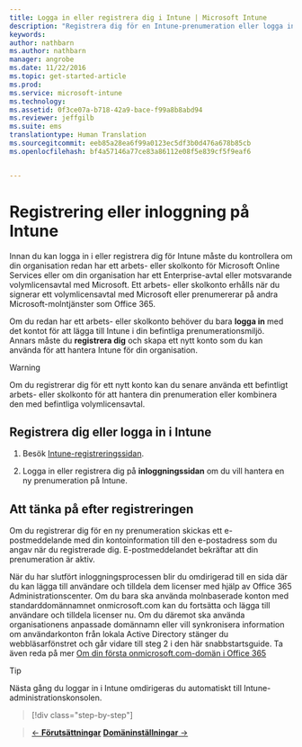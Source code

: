 ```yaml
---
title: Logga in eller registrera dig i Intune | Microsoft Intune
description: "Registrera dig för en Intune-prenumeration eller logga in för att starta din prenumeration"
keywords: 
author: nathbarn
ms.author: nathbarn
manager: angrobe
ms.date: 11/22/2016
ms.topic: get-started-article
ms.prod: 
ms.service: microsoft-intune
ms.technology: 
ms.assetid: 0f3ce07a-b718-42a9-bace-f99a8b8abd94
ms.reviewer: jeffgilb
ms.suite: ems
translationtype: Human Translation
ms.sourcegitcommit: eeb85a28ea6f99a0123ec5df3b0d476a678b85cb
ms.openlocfilehash: bf4a57146a77ce83a86112e08f5e839cf5f9eaf6


---
```



# <a name="sign-up-or-sign-in-to-intune"></a>Registrering eller inloggning på Intune
Innan du kan logga in i eller registrera dig för Intune måste du kontrollera om din organisation redan har ett arbets- eller skolkonto för Microsoft Online Services eller om din organisation har ett Enterprise-avtal eller motsvarande volymlicensavtal med Microsoft. Ett arbets- eller skolkonto erhålls när du signerar ett volymlicensavtal med Microsoft eller prenumererar på andra Microsoft-molntjänster som Office 365.

Om du redan har ett arbets- eller skolkonto behöver du bara **logga in** med det kontot för att lägga till Intune i din befintliga prenumerationsmiljö. Annars måste du **registrera dig** och skapa ett nytt konto som du kan använda för att hantera Intune för din organisation.

>[!WARNING]
>Om du registrerar dig för ett nytt konto kan du senare använda ett befintligt arbets- eller skolkonto för att hantera din prenumeration eller kombinera den med befintliga volymlicensavtal.

## <a name="how-to-sign-up-or-sign-in-to-intune"></a>Registrera dig eller logga in i Intune

1.  Besök [Intune-registreringssidan](https://portal.office.com/Signup/Signup.aspx?OfferId=40BE278A-DFD1-470a-9EF7-9F2596EA7FF9&dl=INTUNE_A&ali=1#0%20).

2.  Logga in eller registrera dig på **inloggningssidan** om du vill hantera en ny prenumeration på Intune.

## <a name="post-sign-up-considerations"></a>Att tänka på efter registreringen
Om du registrerar dig för en ny prenumeration skickas ett e-postmeddelande med din kontoinformation till den e-postadress som du angav när du registrerade dig. E-postmeddelandet bekräftar att din prenumeration är aktiv.

När du har slutfört inloggningsprocessen blir du omdirigerad till en sida där du kan lägga till användare och tilldela dem licenser med hjälp av Office 365 Administrationscenter. Om du bara ska använda molnbaserade konton med standarddomännamnet onmicrosoft.com kan du fortsätta och lägga till användare och tilldela licenser nu. Om du däremot ska använda organisationens anpassade domännamn eller vill synkronisera information om användarkonton från lokala Active Directory stänger du webbläsarfönstret och går vidare till steg 2 i den här snabbstartsguide. Ta även reda på mer [Om din första onmicrosoft.com-domän i Office 365](https://support.office.com/en-us/article/About-your-initial-onmicrosoft-com-domain-in-Office-365-B9FC3018-8844-43F3-8DB1-1B3A8E9CFD5A?ui=en-US&rs=en-US&ad=US)

>[!TIP]
> Nästa gång du loggar in i Intune omdirigeras du automatiskt till Intune-administrationskonsolen.


>[!div class="step-by-step"]

>[&larr; **Förutsättningar**](.\what-to-know-before-you-start-microsoft-intune.md)    [**Domäninställningar** &rarr;](.\start-with-a-paid-subscription-to-microsoft-intune-step-2.md)  



<!--HONumber=Dec16_HO2-->


